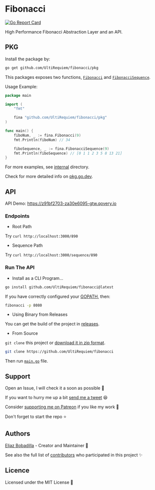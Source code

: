 # Fibonacci

[![Go Report Card](https://goreportcard.com/badge/github.com/UltiRequiem/fibonacci)](https://goreportcard.com/report/github.com/UltiRequiem/fibonnaci)

High Performance Fibonacci Abstraction Layer and an API.

## PKG

Install the package by:

```bash
go get github.com/UltiRequiem/fibonacci/pkg
```

This packages exposes two functions,
[`Fibonacci`](https://github.com/UltiRequiem/fibonacci/blob/main/pkg/root.go#L8)
and
[`FibonacciSequence`](https://github.com/UltiRequiem/fibonacci/blob/main/pkg/root.go#L34).

Usage Example:

```go
package main

import (
	"fmt"

	fina "github.com/UltiRequiem/fibonacci/pkg"
)

func main() {
	fiboNum, _ := fina.Fibonacci(9)
	fmt.Println(fiboNum) // 34

	fiboSequence, _ := fina.FibonacciSequence(9)
	fmt.Println(fiboSequence) // [0 1 1 2 3 5 8 13 21]
}
```

For more examples, see [internal](./internal/) directory.

Check for more detailed info on
[pkg.go.dev](https://pkg.go.dev/github.com/UltiRequiem/fibonacci/pkg).

## API

API Demo: https://z91bf2703-za30e6095-gtw.qovery.io

### Endpoints

- Root Path

Try `curl http://localhost:3000/890`

- Sequence Path

Try `curl http://localhost:3000/sequence/890`

### Run The API

- Install as a CLI Program...

```sh
go install github.com/UltiRequiem/fibonacci@latest
```

If you have correctly configured your
[GOPATH](https://golang.org/doc/gopath_code#GOPATH), then:

```bash
fibonacci -p 8080
```

- Using Binary from Releases

You can get the build of the project in
[releases](https://github.com/UltiRequiem/fibonacci/releases/latest).

- From Source

`git clone` this project or
[download it in zip format](https://github.com/UltiRequiem/fibonacci/archive/refs/heads/main.zip).

```bash
git clone https://github.com/UltiRequiem/fibonacci
```

Then run [`main.go`](./main.go) file.

## Support

Open an Issue, I will check it a soon as possible 👀

If you want to hurry me up a bit
[send me a tweet](https://twitter.com/UltiRequiem) 😆

Consider [supporting me on Patreon](https://patreon.com/UltiRequiem) if you like
my work 🙏

Don't forget to start the repo ⭐

## Authors

[Eliaz Bobadilla](https://ultirequiem.com) - Creator and Maintainer 💪

See also the full list of
[contributors](https://github.com/UltiRequiem/fibonacci/contributors) who
participated in this project ✨

## Licence

Licensed under the MIT License 📄
